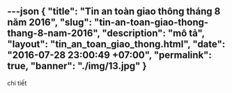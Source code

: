 ---json
{
    "title": "Tin an toàn giao thông tháng 8 năm 2016",
    "slug": "tin-an-toan-giao-thong-thang-8-nam-2016",
    "description": "mô tả",
    "layout": "tin_an_toan_giao_thong.html",
    "date": "2016-07-28 23:00:49 +07:00",
    "permalink": true,
    "banner": "./img/13.jpg"
}
---
chi tiết